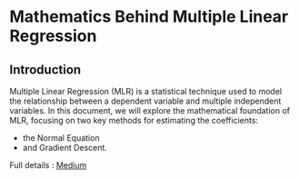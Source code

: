 
# Mathematics Behind Multiple Linear Regression

## Introduction

Multiple Linear Regression (MLR) is a statistical technique used to model the relationship between a dependent variable and multiple independent variables. In this document, we will explore the mathematical foundation of MLR, focusing on two key methods for estimating the coefficients:
-  the Normal Equation 
-  and Gradient Descent.

Full details : [Medium](https://medium.com/@oyeniranmatthew/multiple-linear-regression-286d321c575b)
